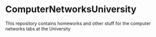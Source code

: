 # ComputerNetworksUniversity
This repository contains homeworks and other stuff for the computer networks labs at the University

